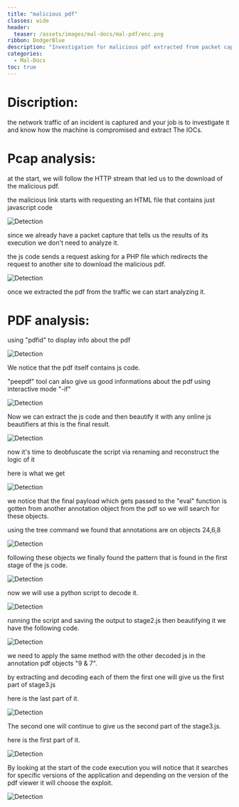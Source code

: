 ```yaml
---
title: "malicious pdf"
classes: wide
header:
  teaser: /assets/images/mal-docs/mal-pdf/enc.png
ribbon: DodgerBlue
description: "Investigation for malicious pdf extracted from packet capture ..."
categories:
  - Mal-Docs
toc: true
---
```

# Discription:

  the network traffic of an incident is captured and your job is to investigate it and know how the machine is compromised and extract The IOCs.


# Pcap analysis:

  at the start, we will follow the HTTP stream that led us to the download of the malicious pdf.

  the malicious link starts with requesting an HTML file that contains just javascript code

![Detection](/assets/images/mal-docs/mal-pdf/initreq.png)
  
  since we already have a packet capture that tells us the results of its execution we don't need to analyze it.

  the js code sends a request asking for a PHP file which redirects the request to another site to download the malicious pdf.

![Detection](/assets/images/mal-docs/mal-pdf/pdfreq.png)

  once we extracted the pdf from the traffic we can start analyzing it.

# PDF analysis:

  using "pdfid" to display info about the pdf 


![Detection](/assets/images/mal-docs/mal-pdf/info.png)

  We notice that the pdf itself contains js code.

  "peepdf" tool can also give us good informations about the pdf using interactive mode "-if"

![Detection](/assets/images/mal-docs/mal-pdf/peepdf.png)

  Now we can extract the js code and then beautify it with any online js beautifiers at this is the final result.

![Detection](/assets/images/mal-docs/mal-pdf/jscode.png)

  now it's time to deobfuscate the script via renaming and reconstruct the logic of it

  here is what we get 

![Detection](/assets/images/mal-docs/mal-pdf/dejs.png)

  we notice that the final payload which gets passed to the "eval" function is gotten from another annotation object from the pdf so we will search for these objects.

  using the tree command we found that annotations are on objects 24,6,8

![Detection](/assets/images/mal-docs/mal-pdf/tree.png)

  following these objects we finally found the pattern that is found in the first stage of the js code.

![Detection](/assets/images/mal-docs/mal-pdf/enc.png)

  now we will use a python script to decode it.

![Detection](/assets/images/mal-docs/mal-pdf/script.png)

 running the script and saving the output to stage2.js then beautifying it we have the following code.

![Detection](/assets/images/mal-docs/mal-pdf/stage2.png)

 we need to apply the same method with the other decoded js in the annotation pdf objects "9 & 7".

 by extracting and decoding each of them the first one will give us the first part of stage3.js 

 here is the last part of it.

![Detection](/assets/images/mal-docs/mal-pdf/firstpart.png)

 The second one will continue to give us the second part of the stage3.js.

 here is the first part of it.

![Detection](/assets/images/mal-docs/mal-pdf/secpart.png)

 By looking at the start of the code execution you will notice that it searches for specific versions of the application and depending on the version of the pdf viewer it will choose the exploit.

![Detection](/assets/images/mal-docs/mal-pdf/version.png)

